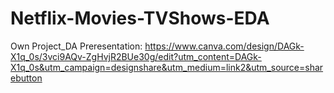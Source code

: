 # Netflix-Movies-TVShows-EDA
Own Project_DA
Preresentation: https://www.canva.com/design/DAGk-X1q_0s/3vci9AQv-ZgHvjR2BUe30g/edit?utm_content=DAGk-X1q_0s&utm_campaign=designshare&utm_medium=link2&utm_source=sharebutton
